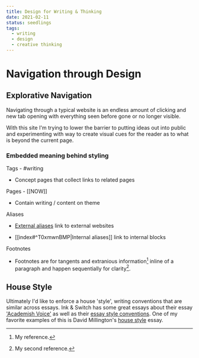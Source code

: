 ```yaml
---
title: Design for Writing & Thinking
date: 2021-02-11
status: seedlings
tags:
  - writing
  - design
  - creative thinking
---
```



# Navigation through Design 


## Explorative Navigation


Navigating through a typical website is an endless amount of clicking and new tab opening with everything seen before gone or no longer visible.


With this site I'm trying to lower the barrier to putting ideas out into public and experimenting with way to create visual cues for the reader as to what is beyond the current page.

### Embedded meaning behind styling


Tags - #writing


- Concept pages that collect links to related pages


Pages - [[NOW]]


- Contain writing / content on theme 


Aliases


- [External aliases](http://google.com/) link to external websites

- [[index#^T0xmwnBMP|Internal aliases]] link to internal blocks


Footnotes

- Footnotes are for tangents and extranious information[^1] inline of a paragraph and happen sequentially for clarity[^2].


## House Style
Ultimately I'd like to enforce a house 'style', writing conventions that are similar across essays. Ink & Switch has some great essays about their essay ['Academish Voice'](https://inkandswitch.notion.site/Academish-Voice-0d8126b3be5545d2a21705ceedb5dd45) as well as their [essay style conventions](https://www.inkandswitch.com/article-style-guide.html). One of my favorite examples of this is David Millington's [house style](https://daveon.design/about-dave-on-design.html#house-style) essay.

[^1]: My reference.

[^2]: My second reference.